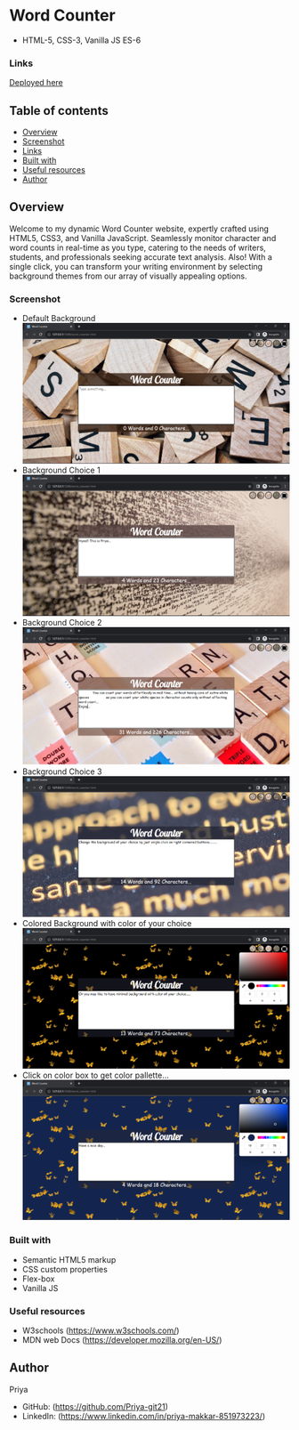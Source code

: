 # Word Counter
- HTML-5, CSS-3, Vanilla JS ES-6
### Links
[Deployed here](https://word-counter-ten-sigma.vercel.app)

## Table of contents
- [Overview](#overview)
- [Screenshot](#screenshot)
- [Links](#links)
- [Built with](#built-with)
- [Useful resources](#useful-resources)
- [Author](#author)

## Overview
Welcome to my dynamic Word Counter website, expertly crafted using HTML5, CSS3, and Vanilla JavaScript. Seamlessly monitor character and word counts in real-time as you type, catering to the needs of writers, students, and professionals seeking accurate text analysis. Also! With a single click, you can transform your writing environment by selecting background themes from our array of visually appealing options.

### Screenshot
- Default Background
![](./preview/image.png)
- Background Choice 1
![](./preview/image-1.png)
- Background Choice 2
![](./preview/image-2.png)
- Background Choice 3
![](./preview/image-3.png)
- Colored Background with color of your choice
![](./preview/image-4.png)
- Click on color box to get color pallette...
![](./preview/image-5.png)

### Built with
- Semantic HTML5 markup
- CSS custom properties
- Flex-box
- Vanilla JS

### Useful resources
- W3schools (https://www.w3schools.com/)
- MDN web Docs (https://developer.mozilla.org/en-US/)

## Author
Priya
- GitHub: (https://github.com/Priya-git21)
- LinkedIn: (https://www.linkedin.com/in/priya-makkar-851973223/)
